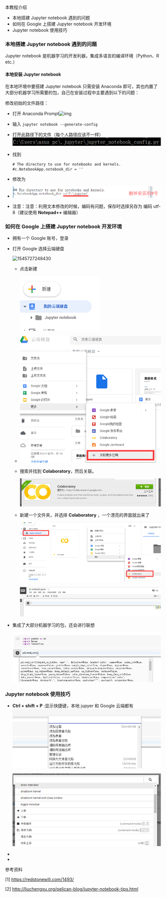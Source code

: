 本教程介绍

- 本地搭建  Jupyter notebook 遇到的问题
- 如何在 Google 上搭建 Jupyter notebook 开发环境
- Jupyter notebook 使用技巧

### 本地搭建  Jupyter notebook 遇到的问题

Jupyter notebook 是机器学习的开发利器，集成多语言的编译环境（Python、R  etc.）

#### 本地安装 Jupyter notebook

在本地环境中要搭建 Jupyter notebook 只需安装 Anaconda 即可，其也内置了大部分机器学习所需要的包，自己在安装过程中主要遇到以下的问题：

修改初始的文件路径：

- 打开 Anaconda Prompt![img](/images/clipboard.png)

- 输入 `jupyter notebook --generate-config`

- 打开此路径下的文件（每个人路径应该不一样）![img](images/clipboard-1545726879296.png)

- 找到

  ```\# The directory to use for notebooks and kernels.
  # The directory to use for notebooks and kernels.
  #c.NotebookApp.notebook_dir = ''
  ```

- 修改为
- ![img](images/clipboard-1545727005944.png)
- 注意：注意：利用文本修改的时候，编码有问题，保存时选择另存为 编码 utf-8（建议使用 **Notepad++** 编辑器）

### 如何在 Google 上搭建 Jupyter notebook 开发环境

- 拥有一个 Google 账号，登录

- 打开 Google 选择云端硬盘

  ![1545727248430](/images/1545727248430.png)

  - 点击新建

    ![1545727331874](images\1545727331874.png)

  - ![1545727420781](images/1545727420781.png)

  - 搜索并找到 **Colaboratory**，然后关联。

    ![1545727492538](images/1545727492538.png)

  - 新建一个文件夹，并选择 **Colaboratory**  ，一个漂亮的界面就出来了

    ![1545727557995](images/1545727557995.png)

    ![1545727637515](images/1545727637515.png)

- 集成了大部分机器学习的包，还会进行联想

  ![1545727870744](images/1545727870744.png)


### Jupyter notebook 使用技巧

- **Ctrl + shift + P** :显示快捷键，本地 jupyer 和 Google 云端都有![Google jupyter](images/1545728071760.png)

  ![1545728172520](images/1545728172520.png)

- 

- 





参考资料

[1] https://redstonewill.com/1493/

[2] http://liuchengxu.org/pelican-blog/jupyter-notebook-tips.html

